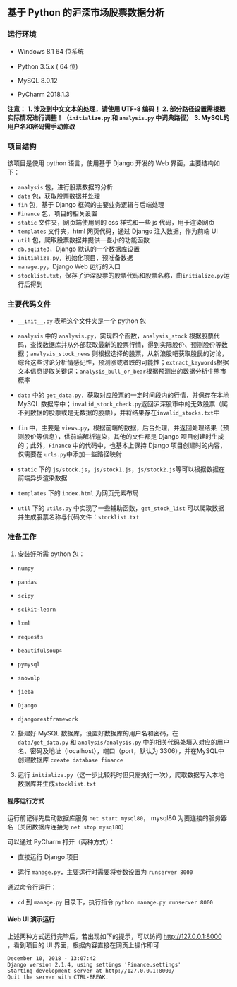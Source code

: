 ## 基于 Python 的沪深市场股票数据分析


### 运行环境

* Windows 8.1 64 位系统 

* Python 3.5.x ( 64 位)

* MySQL 8.0.12

* PyCharm 2018.1.3

**注意：**
**1. 涉及到中文文本的处理，请使用 UTF-8 编码！**
**2. 部分路径设置需根据实际情况进行调整！（`initialize.py` 和 `analysis.py` 中词典路径）**
**3. MySQL的用户名和密码需手动修改**


### 项目结构

该项目是使用 python 语言，使用基于 Django 开发的 Web 界面，主要结构如下：

* `analysis` 包，进行股票数据的分析
* `data` 包，获取股票数据并处理
* `fin` 包，基于 Django 框架的主要业务逻辑与后端处理
* `Finance` 包，项目的相关设置
* `static` 文件夹，网页端使用到的 css 样式和一些 js 代码，用于渲染网页
* `templates` 文件夹，html 网页代码，通过 Django 注入数据，作为前端 UI
* `util` 包，爬取股票数据并提供一些小的功能函数
* `db.sqlite3`，Django 默认的一个数据库设置
* `initialize.py`，初始化项目，预准备数据
* `manage.py`，Django Web 运行的入口
* `stocklist.txt`，保存了沪深股票的股票代码和股票名称，由`initialize.py`运行后得到


### 主要代码文件

* `__init__.py` 表明这个文件夹是一个 python 包

* `analysis` 中的 `analysis.py`，实现四个函数，`analysis_stock` 根据股票代码，查找数据库并从外部获取最新的股票行情，得到实际股价、预测股价等数据；`analysis_stock_news` 则根据选择的股票，从新浪股吧获取股民的讨论，综合这些讨论分析情感记性，预测涨或者跌的可能性；`extract_keywords`根据文本信息提取关键词；`analysis_bull_or_bear`根据预测出的数据分析牛熊市概率

* `data` 中的 `get_data.py`，获取对应股票的一定时间段内的行情，并保存在本地 MySQL 数据库中；`invalid_stock_check.py`返回沪深股市中的无效股票（爬不到数据的股票或是无数据的股票），并将结果存在`invalid_stocks.txt`中

* `fin` 中，主要是 `views.py`，根据前端的数据，后台处理，并返回处理结果（预测股价等信息），供前端解析渲染，其他的文件都是 Django 项目创建时生成的；此外，`Finance` 中的代码中，也基本上保持 Django 项目创建时的内容，仅需要在 `urls.py`中添加一些路径映射

* `static` 下的 `js/stock.js`，`js/stock1.js`，`js/stock2.js`等可以根据数据在前端异步渲染数据

* `templates` 下的 `index.html` 为网页元素布局

* `util` 下的 `utils.py` 中实现了一些辅助函数，`get_stock_list` 可以爬取数据并生成股票名称与代码文件：`stocklist.txt`


### 准备工作

1. 安装好所需 python 包：

* `numpy`

* `pandas`

* `scipy`

* `scikit-learn`

* `lxml`

* `requests`

* `beautifulsoup4`

* `pymysql`

* `snownlp`

* `jieba`

* `Django`

* `djangorestframework`

2. 搭建好 MySQL 数据库，设置好数据库的用户名和密码，在 `data/get_data.py` 和 `analysis/analysis.py` 中的相关代码处填入对应的用户名、密码及地址（localhost），端口（port，默认为 3306），并在MySQL中创建数据库 `create database finance`

3. 运行 `initialize.py`（这一步比较耗时但只需执行一次），爬取数据写入本地数据库并生成`stocklist.txt`


#### 程序运行方式

运行前记得先启动数据库服务 `net start mysql80`， mysql80 为要连接的服务器名（关闭数据库连接为 `net stop mysql80`）

可以通过 PyCharm 打开（两种方式）：

* 直接运行 Django 项目

* 运行 `manage.py`，主要运行时需要将参数设置为 `runserver 8000`

通过命令行运行：

* `cd` 到 `manage.py` 目录下，执行指令 `python manage.py runserver 8000`


#### Web UI 演示运行

上述两种方式运行完毕后，若出现如下的提示，可以访问 <http://127.0.0.1:8000> ，看到项目的 UI 界面，根据内容直接在网页上操作即可

```
December 10, 2018 - 13:07:42
Django version 2.1.4, using settings 'Finance.settings'
Starting development server at http://127.0.0.1:8000/
Quit the server with CTRL-BREAK.
```